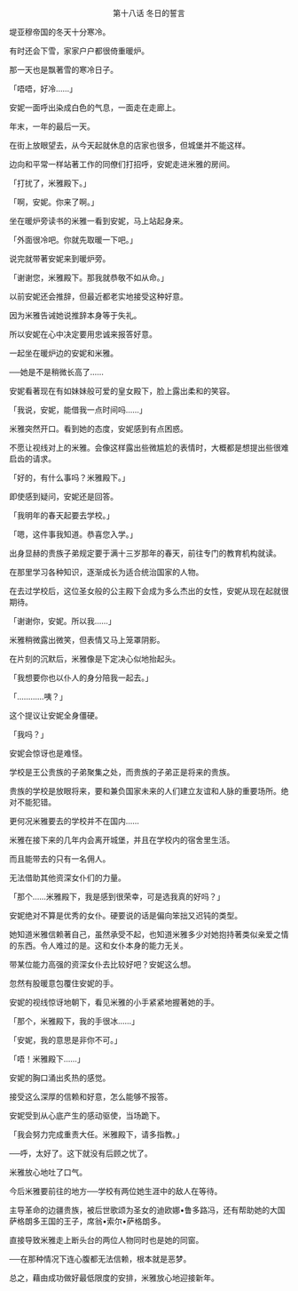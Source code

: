 <p align="center">第十八话 冬日的誓言</p>

堤亚穆帝国的冬天十分寒冷。

有时还会下雪，家家户户都很倚重暖炉。

那一天也是飘著雪的寒冷日子。

「唔唔，好冷……」

安妮一面呼出染成白色的气息，一面走在走廊上。

年末，一年的最后一天。

在街上放眼望去，从今天起就休息的店家也很多，但城堡并不能这样。

边向和平常一样站著工作的同僚们打招呼，安妮走进米雅的房间。

「打扰了，米雅殿下。」

「啊，安妮。你来了啊。」

坐在暖炉旁读书的米雅一看到安妮，马上站起身来。

「外面很冷吧。你就先取暖一下吧。」

说完就带著安妮来到暖炉旁。

「谢谢您，米雅殿下。那我就恭敬不如从命。」

以前安妮还会推辞，但最近都老实地接受这种好意。

因为米雅告诫她说推辞本身等于失礼。

所以安妮在心中决定要用忠诚来报答好意。

一起坐在暖炉边的安妮和米雅。

──她是不是稍微长高了……

安妮看著现在有如妹妹般可爱的皇女殿下，脸上露出柔和的笑容。

「我说，安妮，能借我一点时间吗……」

米雅突然开口。看到她的态度，安妮感到有点困惑。

不愿让视线对上的米雅。会像这样露出些微尴尬的表情时，大概都是想提出些很难启齿的请求。

「好的，有什么事吗？米雅殿下。」

即使感到疑问，安妮还是回答。

「我明年的春天起要去学校。」

「嗯，这件事我知道。恭喜您入学。」

出身显赫的贵族子弟规定要于满十三岁那年的春天，前往专门的教育机构就读。

在那里学习各种知识，逐渐成长为适合统治国家的人物。

在去过学校后，这位圣女般的公主殿下会成为多么杰出的女性，安妮从现在起就很期待。

「谢谢你，安妮。所以我……」

米雅稍微露出微笑，但表情又马上笼罩阴影。

在片刻的沉默后，米雅像是下定决心似地抬起头。

「我想要你也以仆人的身分陪我一起去。」

「…………咦？」

这个提议让安妮全身僵硬。

「我吗？」

安妮会惊讶也是难怪。

学校是王公贵族的子弟聚集之处，而贵族的子弟正是将来的贵族。

贵族的学校是放眼将来，要和兼负国家未来的人们建立友谊和人脉的重要场所。绝对不能犯错。

更何况米雅要去的学校并不在国内……

米雅在接下来的几年内会离开城堡，并且在学校内的宿舍里生活。

而且能带去的只有一名佣人。

无法借助其他资深女仆们的力量。

「那个……米雅殿下，我是感到很荣幸，可是选我真的好吗？」

安妮绝对不算是优秀的女仆。硬要说的话是偏向笨拙又迟钝的类型。

她知道米雅信赖著自己，虽然承受不起，也知道米雅多少对她抱持著类似亲爱之情的东西。令人难过的是。这和女仆本身的能力无关。

带某位能力高强的资深女仆去比较好吧？安妮这么想。

忽然有股暖意包覆住安妮的手。

安妮的视线惊讶地朝下，看见米雅的小手紧紧地握著她的手。

「那个，米雅殿下，我的手很冰……」

「安妮，我的意思是非你不可。」

「唔！米雅殿下……」

安妮的胸口涌出炙热的感觉。

接受这么深厚的信赖和好意，怎么能够不报答。

安妮受到从心底产生的感动驱使，当场跪下。

「我会努力完成重责大任。米雅殿下，请多指教。」

──呼，太好了。这下就没有后顾之忧了。

米雅放心地吐了口气。

今后米雅要前往的地方──学校有两位她生涯中的敌人在等待。

主导革命的边疆贵族，被后世歌颂为圣女的迪欧娜•鲁多路冯，还有帮助她的大国萨格朗多王国的王子，席翁•索尔•萨格朗多。

直接导致米雅走上断头台的两位人物同时也是她的同窗。

──在那种情况下连心腹都无法信赖，根本就是恶梦。

总之，藉由成功做好最低限度的安排，米雅放心地迎接新年。


